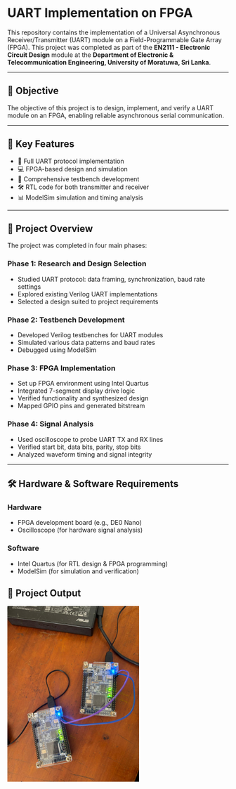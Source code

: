 # UART Implementation on FPGA

This repository contains the implementation of a Universal Asynchronous Receiver/Transmitter (UART) module on a Field-Programmable Gate Array (FPGA). This project was completed as part of the **EN2111 - Electronic Circuit Design** module at the **Department of Electronic & Telecommunication Engineering, University of Moratuwa, Sri Lanka**.

---

## 🎯 Objective

The objective of this project is to design, implement, and verify a UART module on an FPGA, enabling reliable asynchronous serial communication.

---

## 🔑 Key Features

- 📡 Full UART protocol implementation
- 💻 FPGA-based design and simulation
- 🔬 Comprehensive testbench development
- 🛠️ RTL code for both transmitter and receiver
- 📊 ModelSim simulation and timing analysis

---

## 📁 Project Overview

The project was completed in four main phases:

### Phase 1: Research and Design Selection
- Studied UART protocol: data framing, synchronization, baud rate settings
- Explored existing Verilog UART implementations
- Selected a design suited to project requirements

### Phase 2: Testbench Development
- Developed Verilog testbenches for UART modules
- Simulated various data patterns and baud rates
- Debugged using ModelSim

### Phase 3: FPGA Implementation
- Set up FPGA environment using Intel Quartus
- Integrated 7-segment display drive logic
- Verified functionality and synthesized design
- Mapped GPIO pins and generated bitstream

### Phase 4: Signal Analysis
- Used oscilloscope to probe UART TX and RX lines
- Verified start bit, data bits, parity, stop bits
- Analyzed waveform timing and signal integrity

---

## 🛠️ Hardware & Software Requirements

### Hardware
- FPGA development board (e.g., DE0 Nano)
- Oscilloscope (for hardware signal analysis)

### Software
- Intel Quartus (for RTL design & FPGA programming)
- ModelSim (for simulation and verification)

## 📁 Project Output
<img src="assets/output.jpg" width="300">


